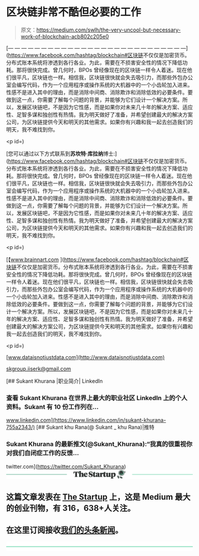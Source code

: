 # 区块链非常不酷但必要的工作

> 原文：<https://medium.com/swlh/the-very-uncool-but-necessary-work-of-blockchain-acb802c205e0>

[— — — — — — — — — — — — — — — — — — — — — — — — — — —](https://www.facebook.com/hashtag/blockchain#区块链</a>不仅仅是加密货币。分布式账本系统将渗透到各行各业。为此，需要在不损害安全性的情况下降低功耗。那将很快完成。曾几何时，BPOs 曾经像现在的区块链一样令人着迷。现在他们很平凡，区块链也一样。相信我，区块链很快就会失去吸引力，而那些外包办公室会编写代码，作为一个应用程序或操作系统的大机器中的一个小齿轮加入进来。性感不是进入其中的理由，而是消除中间商、消除欺诈和消除低效的必要条件。要做到这一点，你需要了解每个问题的背景，并能够为它们设计一个解决方案。所以，发展区块链吧，不是因为它性感，而是如果你对未来几十年的解决方案、适应性、足智多谋和独创性有热情。我为明天做好了准备，并希望创建最大的解决方案公司，为区块链提供今天和明天的其他需求。如果你有兴趣和我一起去创造我们的明天，我不难找到你。</p><p id=)

[您可以通过以下方式联系到**苏坎特·库拉纳**博士:](https://www.facebook.com/hashtag/blockchain#区块链</a>不仅仅是加密货币。分布式账本系统将渗透到各行各业。为此，需要在不损害安全性的情况下降低功耗。那将很快完成。曾几何时，BPOs 曾经像现在的区块链一样令人着迷。现在他们很平凡，区块链也一样。相信我，区块链很快就会失去吸引力，而那些外包办公室会编写代码，作为一个应用程序或操作系统的大机器中的一个小齿轮加入进来。性感不是进入其中的理由，而是消除中间商、消除欺诈和消除低效的必要条件。要做到这一点，你需要了解每个问题的背景，并能够为它们设计一个解决方案。所以，发展区块链吧，不是因为它性感，而是如果你对未来几十年的解决方案、适应性、足智多谋和独创性有热情。我为明天做好了准备，并希望创建最大的解决方案公司，为区块链提供今天和明天的其他需求。如果你有兴趣和我一起去创造我们的明天，我不难找到你。</p><p id=)

[【www.brainnart.com ](https://www.facebook.com/hashtag/blockchain#区块链</a>不仅仅是加密货币。分布式账本系统将渗透到各行各业。为此，需要在不损害安全性的情况下降低功耗。那将很快完成。曾几何时，BPOs 曾经像现在的区块链一样令人着迷。现在他们很平凡，区块链也一样。相信我，区块链很快就会失去吸引力，而那些外包办公室会编写代码，作为一个应用程序或操作系统的大机器中的一个小齿轮加入进来。性感不是进入其中的理由，而是消除中间商、消除欺诈和消除低效的必要条件。要做到这一点，你需要了解每个问题的背景，并能够为它们设计一个解决方案。所以，发展区块链吧，不是因为它性感，而是如果你对未来几十年的解决方案、适应性、足智多谋和独创性有热情。我为明天做好了准备，并希望创建最大的解决方案公司，为区块链提供今天和明天的其他需求。如果你有兴趣和我一起去创造我们的明天，我不难找到你。</p><p id=)

[www.dataisnotjustdata.com](http://www.dataisnotjustdata.com)

skgroup.iiserk@gmail.com

[](https://www.linkedin.com/in/sukant-khurana-755a2343/) [## Sukant Khurana |职业简介| LinkedIn

### 查看 Sukant Khurana 在世界上最大的职业社区 LinkedIn 上的个人资料。Sukant 有 10 份工作列在…

www.linkedin.com](https://www.linkedin.com/in/sukant-khurana-755a2343/) [](https://twitter.com/Sukant_Khurana) [## Sukant khu Rana(@ Sukant _ khu Rana)|推特

### Sukant Khurana 的最新推文(@Sukant_Khurana):“我真的很重视你对我们自闭症工作的反馈…

twitter.com](https://twitter.com/Sukant_Khurana) [![](img/308a8d84fb9b2fab43d66c117fcc4bb4.png)](https://medium.com/swlh)

## 这篇文章发表在 [The Startup](https://medium.com/swlh) 上，这是 Medium 最大的创业刊物，有 316，638+人关注。

## 在这里订阅接收[我们的头条新闻](http://growthsupply.com/the-startup-newsletter/)。

[![](img/b0164736ea17a63403e660de5dedf91a.png)](https://medium.com/swlh)
